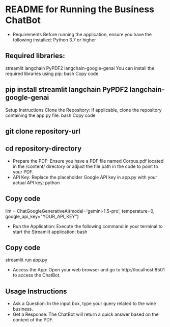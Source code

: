 # README for Running the Business ChatBot

- Requirements
Before running the application, ensure you have the following installed:
Python 3.7 or higher
## Required libraries:
streamlit
langchain
PyPDF2
langchain-google-genai
You can install the required libraries using pip:
bash
Copy code
## pip install streamlit langchain PyPDF2 langchain-google-genai

Setup Instructions
Clone the Repository: If applicable, clone the repository containing the app.py file.
bash
Copy code
## git clone repository-url
## cd repository-directory

- Prepare the PDF: Ensure you have a PDF file named Corpus.pdf located in the /content/ directory or adjust the file path in the code to point to your PDF.
- API Key: Replace the placeholder Google API key in app.py with your actual API key:
python
## Copy code
llm = ChatGoogleGenerativeAI(model='gemini-1.5-pro', temperature=0, google_api_key="YOUR_API_KEY")

- Run the Application: Execute the following command in your terminal to start the Streamlit application:
bash
## Copy code
streamlit run app.py


- Access the App: Open your web browser and go to http://localhost:8501 to access the ChatBot.

## Usage Instructions
- Ask a Question: In the input box, type your query related to the wine business.
- Get a Response: The ChatBot will return a quick answer based on the content of the PDF.
